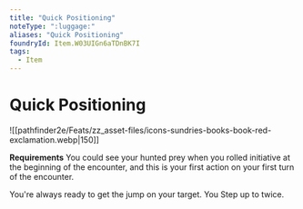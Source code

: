 ```yaml
---
title: "Quick Positioning"
noteType: ":luggage:"
aliases: "Quick Positioning"
foundryId: Item.W03UIGn6aTDnBK7I
tags:
  - Item
---
```


# Quick Positioning
![[pathfinder2e/Feats/zz_asset-files/icons-sundries-books-book-red-exclamation.webp|150]]

**Requirements** You could see your hunted prey when you rolled initiative at the beginning of the encounter, and this is your first action on your first turn of the encounter.

You're always ready to get the jump on your target. You Step up to twice.
